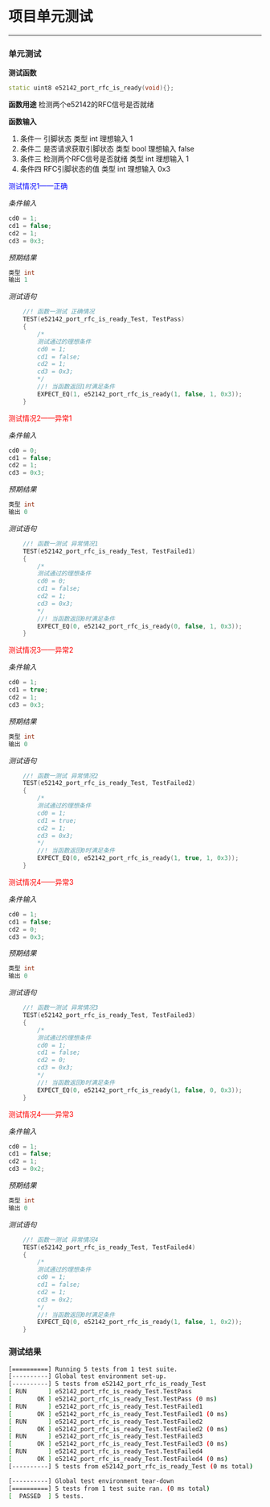 # 项目单元测试
---

### 单元测试
**测试函数**
```cpp
static uint8 e52142_port_rfc_is_ready(void){};
```

**函数用途**
检测两个e52142的RFC信号是否就绪

**函数输入**
1. 条件一 引脚状态
   类型 int 
   理想输入 1
2. 条件二 是否请求获取引脚状态
   类型 bool 
   理想输入 false
3. 条件三 检测两个RFC信号是否就绪
   类型 int
   理想输入 1
4. 条件四 RFC引脚状态的值
   类型 int
   理想输入 0x3

<font color= blue>
测试情况1——正确

</font>

*条件输入*
```cpp
cd0 = 1;
cd1 = false;
cd2 = 1;
cd3 = 0x3;
```
*预期结果*
```cpp
类型 int
输出 1
```

*测试语句*
```cpp
    //! 函数一测试 正确情况
    TEST(e52142_port_rfc_is_ready_Test, TestPass)
    {
        /*
        测试通过的理想条件
        cd0 = 1;
        cd1 = false;
        cd2 = 1;
        cd3 = 0x3;
        */
        //! 当函数返回1时满足条件
        EXPECT_EQ(1, e52142_port_rfc_is_ready(1, false, 1, 0x3));
    }
```

<font color= red>
测试情况2——异常1

</font>

*条件输入*
```cpp
cd0 = 0;
cd1 = false;
cd2 = 1;
cd3 = 0x3;
```
*预期结果*
```cpp
类型 int
输出 0
```

*测试语句*
```cpp
    //! 函数一测试 异常情况1
    TEST(e52142_port_rfc_is_ready_Test, TestFailed1)
    {
        /*
        测试通过的理想条件
        cd0 = 0;
        cd1 = false;
        cd2 = 1;
        cd3 = 0x3;
        */
        //! 当函数返回0时满足条件
        EXPECT_EQ(0, e52142_port_rfc_is_ready(0, false, 1, 0x3));
    }
```

<font color= red>
测试情况3——异常2

</font>

*条件输入*
```cpp
cd0 = 1;
cd1 = true;
cd2 = 1;
cd3 = 0x3;
```
*预期结果*
```cpp
类型 int
输出 0
```

*测试语句*
```cpp
    //! 函数一测试 异常情况2
    TEST(e52142_port_rfc_is_ready_Test, TestFailed2)
    {
        /*
        测试通过的理想条件
        cd0 = 1;
        cd1 = true;
        cd2 = 1;
        cd3 = 0x3;
        */
        //! 当函数返回0时满足条件
        EXPECT_EQ(0, e52142_port_rfc_is_ready(1, true, 1, 0x3));
    }
```

<font color= red>
测试情况4——异常3

</font>

*条件输入*
```cpp
cd0 = 1;
cd1 = false;
cd2 = 0;
cd3 = 0x3;
```
*预期结果*
```cpp
类型 int
输出 0
```

*测试语句*
```cpp
    //! 函数一测试 异常情况3
    TEST(e52142_port_rfc_is_ready_Test, TestFailed3)
    {
        /*
        测试通过的理想条件
        cd0 = 1;
        cd1 = false;
        cd2 = 0;
        cd3 = 0x3;
        */
        //! 当函数返回0时满足条件
        EXPECT_EQ(0, e52142_port_rfc_is_ready(1, false, 0, 0x3));
    }
```

<font color= red>
测试情况4——异常3

</font>

*条件输入*
```cpp
cd0 = 1;
cd1 = false;
cd2 = 1;
cd3 = 0x2;
```
*预期结果*
```cpp
类型 int
输出 0
```

*测试语句*
```cpp
    //! 函数一测试 异常情况4
    TEST(e52142_port_rfc_is_ready_Test, TestFailed4)
    {
        /*
        测试通过的理想条件
        cd0 = 1;
        cd1 = false;
        cd2 = 1;
        cd3 = 0x2;
        */
        //! 当函数返回0时满足条件
        EXPECT_EQ(0, e52142_port_rfc_is_ready(1, false, 1, 0x2));
    }
```

### 测试结果
```bash
[==========] Running 5 tests from 1 test suite.
[----------] Global test environment set-up.
[----------] 5 tests from e52142_port_rfc_is_ready_Test
[ RUN      ] e52142_port_rfc_is_ready_Test.TestPass
[       OK ] e52142_port_rfc_is_ready_Test.TestPass (0 ms)
[ RUN      ] e52142_port_rfc_is_ready_Test.TestFailed1
[       OK ] e52142_port_rfc_is_ready_Test.TestFailed1 (0 ms)
[ RUN      ] e52142_port_rfc_is_ready_Test.TestFailed2
[       OK ] e52142_port_rfc_is_ready_Test.TestFailed2 (0 ms)
[ RUN      ] e52142_port_rfc_is_ready_Test.TestFailed3
[       OK ] e52142_port_rfc_is_ready_Test.TestFailed3 (0 ms)
[ RUN      ] e52142_port_rfc_is_ready_Test.TestFailed4
[       OK ] e52142_port_rfc_is_ready_Test.TestFailed4 (0 ms)
[----------] 5 tests from e52142_port_rfc_is_ready_Test (0 ms total)

[----------] Global test environment tear-down
[==========] 5 tests from 1 test suite ran. (0 ms total)
[  PASSED  ] 5 tests.
```